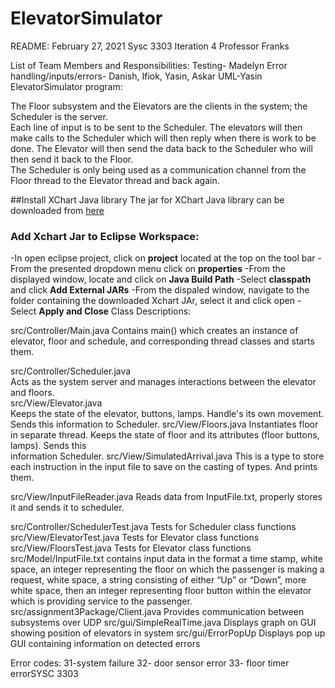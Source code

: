 # ElevatorSimulator
README:
February 27, 2021
Sysc 3303 Iteration 4
Professor Franks

List of Team Members and Responsibilities:
Testing- Madelyn
Error handling/inputs/errors- Danish, Ifiok, Yasin, Askar
UML-Yasin
ElevatorSimulator program:

The Floor subsystem and the Elevators are the clients in the system; the Scheduler is the server.  
Each line of input is to be sent to the Scheduler. The elevators will then make calls to the Scheduler which will then reply when there is work to be done.
The Elevator will then send the data back to the Scheduler who will then send it back to the Floor.   
The Scheduler is only being used as a communication channel from the Floor thread to the Elevator thread and back again.   

##Install XChart Java library
The jar for XChart Java library can be downloaded from [here](https://knowm.org/open-source/xchart/xchart-change-log/)
### Add Xchart Jar to Eclipse Workspace:
-In open eclipse project, click on **project** located at the top on the tool bar 
-From the presented dropdown menu click on **properties**
-From the displayed window, locate and click on **Java Build Path**
-Select **classpath** and click **Add External JARs**
-From the dispaled window, navigate to the folder containing the downloaded Xchart JAr, select it and click open
-Select **Apply and Close**
Class Descriptions:

src/Controller/Main.java
	Contains main() which creates an instance of elevator, floor and schedule, and corresponding thread classes 
	and starts them.

src/Controller/Scheduler.java 	
	Acts as the system server and manages interactions between the elevator and floors. 	
src/View/Elevator.java 	
	Keeps the state of the elevator, buttons, lamps. Handle's its own movement. Sends this information to Scheduler. 
src/View/Floors.java 
	Instantiates floor in separate thread. Keeps the state of floor and its attributes (floor buttons, lamps). Sends this	
	information Scheduler.
src/View/SimulatedArrival.java
	This is a type to store each instruction in the input file to save on the casting of types. And prints them.

src/View/InputFileReader.java
	Reads data from InputFile.txt, properly stores it and sends it to scheduler.

src/Controller/SchedulerTest.java
	Tests for Scheduler class functions	
src/View/ElevatorTest.java
	Tests for Elevator class functions
src/View/FloorsTest.java
	Tests for Elevator class functions
src/Model/InputFile.txt
	contains input data in the format a time stamp, white space, an integer representing the floor on which the passenger 
	is making a request, white space, a string consisting of either “Up” or “Down”, more white space, then an integer 
	representing floor button  within  the  elevator  which  is  providing  service  to  the  passenger.
src/assignment3Package/Client.java
	Provides communication between subsystems over UDP
src/gui/SimpleRealTime.java
	Displays graph on GUI showing position of elevators in system
src/gui/ErrorPopUp
Displays pop up  GUI containing information on detected errors

Error codes:
31-system failure
32- door sensor error
33- floor timer errorSYSC 3303
